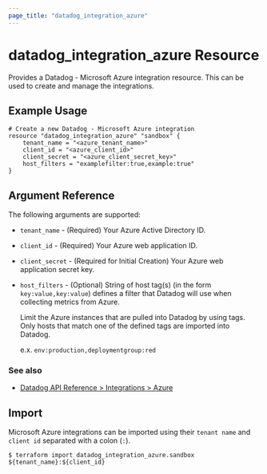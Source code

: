 ```yaml
---
page_title: "datadog_integration_azure"
---
```


# datadog_integration_azure Resource

Provides a Datadog - Microsoft Azure integration resource. This can be used to create and manage the integrations.

## Example Usage

```hcl
# Create a new Datadog - Microsoft Azure integration
resource "datadog_integration_azure" "sandbox" {
    tenant_name = "<azure_tenant_name>"
    client_id = "<azure_client_id>"
    client_secret = "<azure_client_secret_key>"
    host_filters = "examplefilter:true,example:true"
}
```

## Argument Reference

The following arguments are supported:

* `tenant_name` - (Required) Your Azure Active Directory ID.
* `client_id` - (Required) Your Azure web application ID.
* `client_secret` - (Required for Initial Creation) Your Azure web application secret key.
* `host_filters` - (Optional) String of host tag(s) (in the form `key:value,key:value`) defines a filter that Datadog will use when collecting metrics from Azure.

  Limit the Azure instances that are pulled into Datadog by using tags. Only hosts that match one of the defined tags are imported into Datadog.

  e.x. `env:production,deploymentgroup:red`

### See also
* [Datadog API Reference > Integrations > Azure](https://https://docs.datadoghq.com/integrations/azure/)

## Import

Microsoft Azure integrations can be imported using their `tenant name` and `client id` separated with a colon (`:`).

```
$ terraform import datadog_integration_azure.sandbox ${tenant_name}:${client_id}
```
